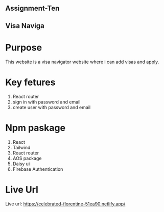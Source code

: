 ## Assignment-Ten
## Visa Naviga

# Purpose
This website is a visa navigator website where i can add visas and apply.

# Key fetures
1. React router
2. sign in with password and email
3. create user with password and email

# Npm paskage
1. React
2. Tailwind
3. React router
4. AOS package
5. Daisy ui
6. Firebase Authentication

# Live Url
Live url: https://celebrated-florentine-51ea90.netlify.app/
